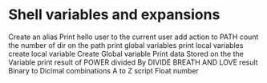 # Shell variables and expansions
Create an alias
Print hello user to the current user
add action to PATH
count the number of dir on the path
print global variables
print local variables
create local variable
Create Global variable
Print data Stored on the the Variable
print result of POWER divided By DIVIDE
BREATH AND LOVE result
Binary to Dicimal
combinations A to Z script
Float number
